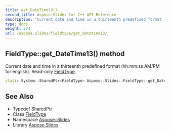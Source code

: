 ```yaml
---
title: get_DateTime13()
second_title: Aspose.Slides for C++ API Reference
description: "Current date and time in a thirteenth predefined format (hh:mm:ss AM/PM for english). Read-only FieldType."
type: docs
weight: 274
url: /aspose.slides/fieldtype/get_datetime13/
---
```

## FieldType::get_DateTime13() method


Current date and time in a thirteenth predefined format (hh:mm:ss AM/PM for english). Read-only [FieldType](../).

```cpp
static System::SharedPtr<FieldType> Aspose::Slides::FieldType::get_DateTime13()
```

## See Also

* Typedef [SharedPtr](../../../system/sharedptr/)
* Class [FieldType](../)
* Namespace [Aspose::Slides](../../)
* Library [Aspose.Slides](../../../)